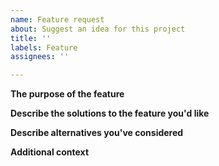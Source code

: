 ```yaml
---
name: Feature request
about: Suggest an idea for this project
title: ''
labels: Feature
assignees: ''

---
```


**The purpose of the feature**
<!--Why should this feature exist?  or what problems to solve?-->

**Describe the solutions to the feature you'd like**
<!--A clear and concise description of what you want to happen.-->

**Describe alternatives you've considered**
<!--A clear and concise description of any alternative solutions or features you've considered.-->

**Additional context**
<!--Add any other context or screenshots about the feature request here.-->
